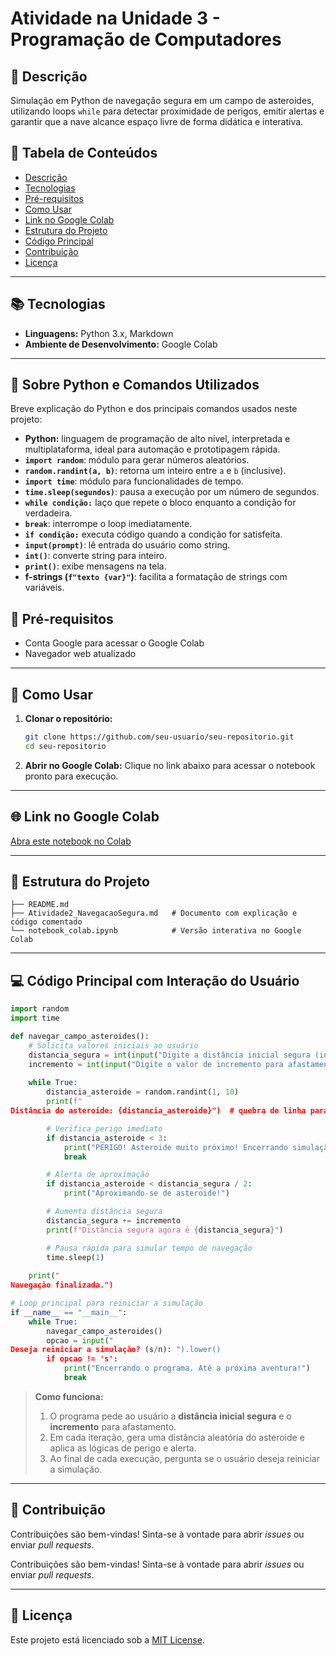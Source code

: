 # Atividade na Unidade 3 - Programação de Computadores


## 📄 Descrição
Simulação em Python de navegação segura em um campo de asteroides, utilizando loops `while` para detectar proximidade de perigos, emitir alertas e garantir que a nave alcance espaço livre de forma didática e interativa.

## 📑 Tabela de Conteúdos
- [Descrição](#descrição)
- [Tecnologias](#tecnologias)
- [Pré-requisitos](#pré-requisitos)
- [Como Usar](#como-usar)
- [Link no Google Colab](#link-no-google-colab)
- [Estrutura do Projeto](#estrutura-do-projeto)
- [Código Principal](#código-principal)
- [Contribuição](#contribuição)
- [Licença](#licença)

---

## 📚 Tecnologias
- **Linguagens:** Python 3.x, Markdown
- **Ambiente de Desenvolvimento:** Google Colab

---

## 🐍 Sobre Python e Comandos Utilizados

Breve explicação do Python e dos principais comandos usados neste projeto:

- **Python:** linguagem de programação de alto nível, interpretada e multiplataforma, ideal para automação e prototipagem rápida.
- **`import random`**: módulo para gerar números aleatórios.
- **`random.randint(a, b)`**: retorna um inteiro entre `a` e `b` (inclusive).
- **`import time`**: módulo para funcionalidades de tempo.
- **`time.sleep(segundos)`**: pausa a execução por um número de segundos.
- **`while condição:`** laço que repete o bloco enquanto a condição for verdadeira.
- **`break`**: interrompe o loop imediatamente.
- **`if condição:`** executa código quando a condição for satisfeita.
- **`input(prompt)`**: lê entrada do usuário como string.
- **`int()`**: converte string para inteiro.
- **`print()`**: exibe mensagens na tela.
- **f-strings (`f"texto {var}"`)**: facilita a formatação de strings com variáveis.

## 🔧 Pré-requisitos
- Conta Google para acessar o Google Colab
- Navegador web atualizado

---

## 🚀 Como Usar
1. **Clonar o repositório:**
   ```bash
   git clone https://github.com/seu-usuario/seu-repositorio.git
   cd seu-repositorio
   ```
2. **Abrir no Google Colab:**
   Clique no link abaixo para acessar o notebook pronto para execução.

---

## 🌐 Link no Google Colab
[Abra este notebook no Colab](https://colab.research.google.com/drive/1z5R9ueQ-WTB3sEHl0agXc6_U2OaBM4mE?usp=sharing)

---

## 📂 Estrutura do Projeto
```
├── README.md
├── Atividade2_NavegacaoSegura.md   # Documento com explicação e código comentado
└── notebook_colab.ipynb            # Versão interativa no Google Colab
```

---

## 💻 Código Principal com Interação do Usuário
```python
import random
import time

def navegar_campo_asteroides():
    # Solicita valores iniciais ao usuário
    distancia_segura = int(input("Digite a distância inicial segura (inteiro positivo): "))
    incremento = int(input("Digite o valor de incremento para afastamento (ex: 2): "))
    
    while True:
        distancia_asteroide = random.randint(1, 10)
        print(f"
Distância do asteroide: {distancia_asteroide}")  # quebra de linha para melhor visualização

        # Verifica perigo imediato
        if distancia_asteroide < 3:
            print("PERIGO! Asteroide muito próximo! Encerrando simulação.")
            break

        # Alerta de aproximação
        if distancia_asteroide < distancia_segura / 2:
            print("Aproximando-se de asteroide!")

        # Aumenta distância segura
        distancia_segura += incremento
        print(f"Distância segura agora é {distancia_segura}")

        # Pausa rápida para simular tempo de navegação
        time.sleep(1)
    
    print("
Navegação finalizada.")

# Loop principal para reiniciar a simulação
if __name__ == "__main__":
    while True:
        navegar_campo_asteroides()
        opcao = input("
Deseja reiniciar a simulação? (s/n): ").lower()
        if opcao != 's':
            print("Encerrando o programa. Até a próxima aventura!")
            break
```  

> **Como funciona:**
> 1. O programa pede ao usuário a **distância inicial segura** e o **incremento** para afastamento.
> 2. Em cada iteração, gera uma distância aleatória do asteroide e aplica as lógicas de perigo e alerta.
> 3. Ao final de cada execução, pergunta se o usuário deseja reiniciar a simulação.

---

## 🤝 Contribuição
Contribuições são bem-vindas! Sinta-se à vontade para abrir *issues* ou enviar *pull requests*.

Contribuições são bem-vindas! Sinta-se à vontade para abrir *issues* ou enviar *pull requests*.

---

## 📄 Licença
Este projeto está licenciado sob a [MIT License](LICENSE).
